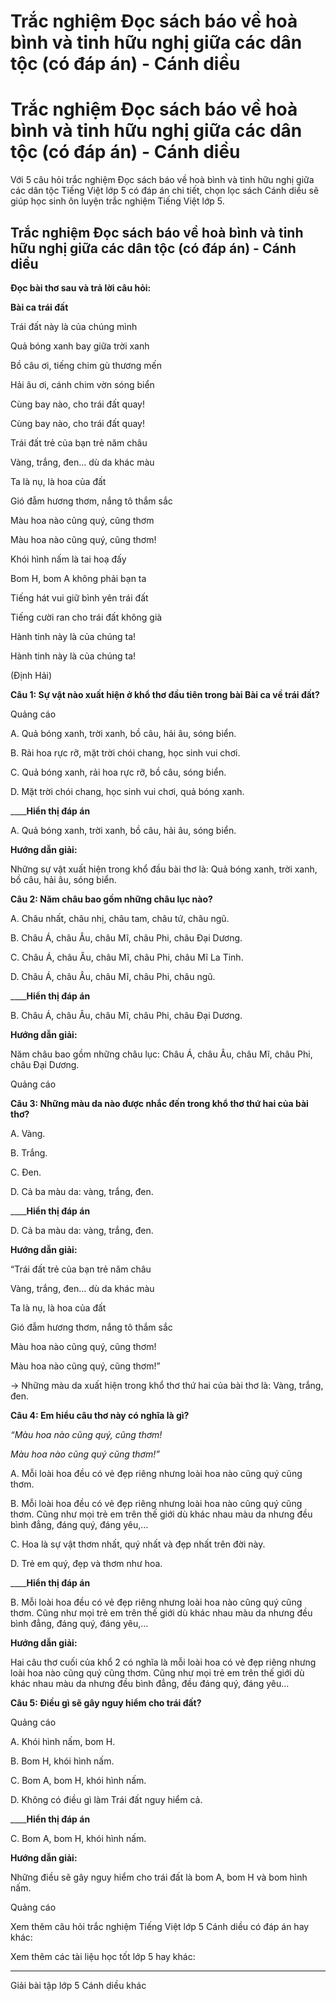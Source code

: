 # Trắc nghiệm Đọc sách báo về hoà bình và tinh hữu nghị giữa các dân tộc (có đáp án) - Cánh diều

# Trắc nghiệm Đọc sách báo về hoà bình và tinh hữu nghị giữa các dân tộc (có đáp án) - Cánh diều

Với 5 câu hỏi trắc nghiệm Đọc sách báo về hoà bình và tinh hữu nghị giữa các dân tộc Tiếng Việt lớp 5 có đáp án chi tiết, chọn lọc sách Cánh diều sẽ giúp học sinh ôn luyện trắc nghiệm Tiếng Việt lớp 5.

## Trắc nghiệm Đọc sách báo về hoà bình và tinh hữu nghị giữa các dân tộc (có đáp án) - Cánh diều

**Đọc bài thơ sau và trả lời câu hỏi:**

**Bài ca trái đất**

Trái đất này là của chúng mình

Quả bóng xanh bay giữa trời xanh

Bồ câu ơi, tiếng chim gù thương mến

Hải âu ơi, cánh chim vờn sóng biển

Cùng bay nào, cho trái đất quay!

Cùng bay nào, cho trái đất quay!

Trái đất trẻ của bạn trẻ năm châu

Vàng, trắng, đen... dù da khác màu

Ta là nụ, là hoa của đất

Gió đẫm hương thơm, nắng tô thắm sắc

Màu hoa nào cũng quý, cũng thơm

Màu hoa nào cũng quý, cũng thơm!

Khói hình nấm là tai hoạ đấy

Bom H, bom A không phải bạn ta

Tiếng hát vui giữ bình yên trái đất

Tiếng cười ran cho trái đất không già

Hành tinh này là của chúng ta!

Hành tinh này là của chúng ta!

(Định Hải)

**Câu 1: Sự vật nào xuất hiện ở khổ thơ đầu tiên trong bài Bài ca về trái đất?**

Quảng cáo

A. Quả bóng xanh, trời xanh, bồ câu, hải âu, sóng biển.

B. Rải hoa rực rỡ, mặt trời chói chang, học sinh vui chơi.

C. Quả bóng xanh, rải hoa rực rỡ, bồ câu, sóng biển.

D. Mặt trời chói chang, học sinh vui chơi, quả bóng xanh.

____**Hiển thị đáp án**

A. Quả bóng xanh, trời xanh, bồ câu, hải âu, sóng biển.

**Hướng dẫn giải:**

Những sự vật xuất hiện trong khổ đầu bài thơ là: Quả bóng xanh, trời xanh, bồ câu, hải âu, sóng biển.

**Câu 2: Năm châu bao gồm những châu lục nào?**

A. Châu nhất, châu nhị, châu tam, châu tứ, châu ngũ.

B. Châu Á, châu Âu, châu Mĩ, châu Phi, châu Đại Dương.

C. Châu Á, châu Âu, châu Mĩ, châu Phi, châu Mĩ La Tinh.

D. Châu Á, châu Âu, châu Mĩ, châu Phi, châu ngũ.

____**Hiển thị đáp án**

B. Châu Á, châu Âu, châu Mĩ, châu Phi, châu Đại Dương.

**Hướng dẫn giải:**

Năm châu bao gồm những châu lục: Châu Á, châu Âu, châu Mĩ, châu Phi, châu Đại Dương.

Quảng cáo

**Câu 3: Những màu da nào được nhắc đến trong khổ thơ thứ hai của bài thơ?**

A. Vàng.

B. Trắng.

C. Đen.

D. Cả ba màu da: vàng, trắng, đen.

____**Hiển thị đáp án**

D. Cả ba màu da: vàng, trắng, đen.

**Hướng dẫn giải:**

“Trái đất trẻ của bạn trẻ năm châu

Vàng, trắng, đen… dù da khác màu

Ta là nụ, là hoa của đất

Gió đẫm hương thơm, nắng tô thắm sắc

Màu hoa nào cũng quý, cũng thơm!

Màu hoa nào cũng quý, cũng thơm!”

→ Những màu da xuất hiện trong khổ thơ thứ hai của bài thơ là: Vàng, trắng, đen.

**Câu 4: Em hiểu câu thơ này có nghĩa là gì?**

_“Màu hoa nào cũng quý, cũng thơm!_

_Màu hoa nào cũng quý cũng thơm!”_

A. Mỗi loài hoa đều có vẻ đẹp riêng nhưng loài hoa nào cũng quý cũng thơm.

B. Mỗi loài hoa đều có vẻ đẹp riêng nhưng loài hoa nào cũng quý cũng thơm. Cũng như mọi trẻ em trên thế giới dù khác nhau màu da nhưng đều bình đẳng, đáng quý, đáng yêu,…

C. Hoa là sự vật thơm nhất, quý nhất và đẹp nhất trên đời này. 

D. Trẻ em quý, đẹp và thơm như hoa.

____**Hiển thị đáp án**

B. Mỗi loài hoa đều có vẻ đẹp riêng nhưng loài hoa nào cũng quý cũng thơm. Cũng như mọi trẻ em trên thế giới dù khác nhau màu da nhưng đều bình đẳng, đáng quý, đáng yêu,…

**Hướng dẫn giải:**

Hai câu thơ cuối của khổ 2 có nghĩa là mỗi loài hoa có vẻ đẹp riêng nhưng loài hoa nào cũng quý cũng thơm. Cũng như mọi trẻ em trên thế giới dù khác nhau màu da nhưng đều bình đẳng, đều đáng quý, đáng yêu…

**Câu 5: Điều gì sẽ gây nguy hiểm cho trái đất?**

Quảng cáo

A. Khói hình nấm, bom H.

B. Bom H, khói hình nấm.

C. Bom A, bom H, khói hình nấm.

D. Không có điều gì làm Trái đất nguy hiểm cả. 

____**Hiển thị đáp án**

C. Bom A, bom H, khói hình nấm.

**Hướng dẫn giải:**

Những điều sẽ gây nguy hiểm cho trái đất là bom A, bom H và bom hình nấm.

Quảng cáo

Xem thêm câu hỏi trắc nghiệm Tiếng Việt lớp 5 Cánh diều có đáp án hay khác:

Xem thêm các tài liệu học tốt lớp 5 hay khác:

* * *

Giải bài tập lớp 5 Cánh diều khác
